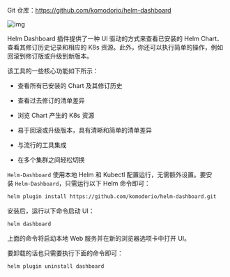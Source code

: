 Git 仓库：<https://github.com/komodorio/helm-dashboard>

![img](.assets/2022-12-03-17-46-37-image.png)

Helm Dashboard 插件提供了一种 UI 驱动的方式来查看已安装的 Helm Chart、查看其修订历史记录和相应的 K8s 资源。此外，你还可以执行简单的操作，例如回滚到修订版或升级到新版本。

该工具的一些核心功能如下所示：

- 查看所有已安装的 Chart 及其修订历史

- 查看过去修订的清单差异

- 浏览 Chart 产生的 K8s 资源

- 易于回滚或升级版本，具有清晰和简单的清单差异

- 与流行的工具集成

- 在多个集群之间轻松切换

`Helm-Dashboard` 使用本地 Helm 和 Kubectl 配置运行，无需额外设置。要安装 `Helm-Dashboard`，只需运行以下 Helm 命令即可：

```bash
helm plugin install https://github.com/komodorio/helm-dashboard.git
```

安装后，运行以下命令启动 UI：

```bash
helm dashboard
```

上面的命令将启动本地 Web 服务并在新的浏览器选项卡中打开 UI。

要卸载的话也只需要执行下面的命令即可：

```bash
helm plugin uninstall dashboard
```
